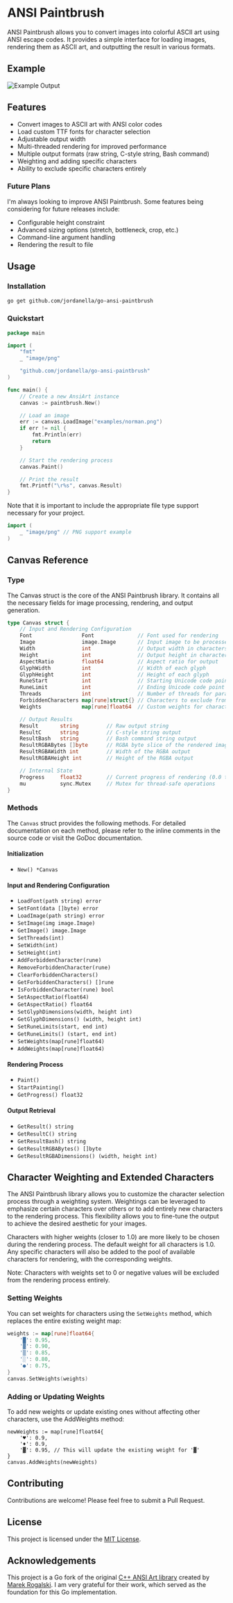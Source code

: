 # ANSI Paintbrush

ANSI Paintbrush allows you to convert images into colorful ASCII art using ANSI escape codes. It provides a simple interface for loading images, rendering them as ASCII art, and outputting the result in various formats.

## Example

![Example Output](docs/norman.png)

## Features

- Convert images to ASCII art with ANSI color codes
- Load custom TTF fonts for character selection
- Adjustable output width
- Multi-threaded rendering for improved performance
- Multiple output formats (raw string, C-style string, Bash command)
- Weighting and adding specific characters
- Ability to exclude specific characters entirely

### Future Plans

I'm always looking to improve ANSI Paintbrush. Some features being considering for future releases include:
- Configurable height constraint
- Advanced sizing options (stretch, bottleneck, crop, etc.)
- Command-line argument handling
- Rendering the result to file

## Usage

### Installation

```bash
go get github.com/jordanella/go-ansi-paintbrush
```

### Quickstart

```go
package main

import (
    "fmt"
	_ "image/png"

    "github.com/jordanella/go-ansi-paintbrush"
)

func main() {
    // Create a new AnsiArt instance
    canvas := paintbrush.New()

    // Load an image
    err := canvas.LoadImage("examples/norman.png")
	if err != nil {
		fmt.Println(err)
		return
	}

	// Start the rendering process
	canvas.Paint()

    // Print the result
    fmt.Printf("\r%s", canvas.Result)
}
```

Note that it is important to include the appropriate file type support necessary for your project.

```go
import (
    _ "image/png" // PNG support example
)
```

## Canvas Reference

### Type

The Canvas struct is the core of the ANSI Paintbrush library. It contains all the necessary fields for image processing, rendering, and output generation.

```go
type Canvas struct {
    // Input and Rendering Configuration
    Font                Font              // Font used for rendering
    Image               image.Image       // Input image to be processed
    Width               int               // Output width in characters
    Height              int               // Output height in characters
    AspectRatio         float64           // Aspect ratio for output
    GlyphWidth          int               // Width of each glyph
    GlyphHeight         int               // Height of each glyph
    RuneStart           int               // Starting Unicode code point for character selection
    RuneLimit           int               // Ending Unicode code point for character selection
    Threads             int               // Number of threads for parallel processing
    ForbiddenCharacters map[rune]struct{} // Characters to exclude from rendering
    Weights             map[rune]float64  // Custom weights for character selection

    // Output Results
    Result       string         // Raw output string
    ResultC      string         // C-style string output
    ResultBash   string         // Bash command string output
    ResultRGBABytes []byte      // RGBA byte slice of the rendered image
    ResultRGBAWidth int         // Width of the RGBA output
    ResultRGBAHeight int        // Height of the RGBA output

    // Internal State
    Progress     float32        // Current progress of rendering (0.0 to 1.0)
    mu           sync.Mutex     // Mutex for thread-safe operations
}
```

### Methods

The ```Canvas``` struct provides the following methods. For detailed documentation on each method, please refer to the inline comments in the source code or visit the GoDoc documentation.

#### Initialization

- `New() *Canvas`

#### Input and Rendering Configuration

- `LoadFont(path string) error`
- `SetFont(data []byte) error`
- `LoadImage(path string) error`
- `SetImage(img image.Image)`
- `GetImage() image.Image`
- `SetThreads(int)`
- `SetWidth(int)`
- `SetHeight(int)`
- `AddForbiddenCharacter(rune)`
- `RemoveForbiddenCharacter(rune)`
- `ClearForbiddenCharacters()`
- `GetForbiddenCharacters() []rune`
- `IsForbiddenCharacter(rune) bool`
- `SetAspectRatio(float64)`
- `GetAspectRatio() float64`
- `SetGlyphDimensions(width, height int)`
- `GetGlyphDimensions() (width, height int)`
- `SetRuneLimits(start, end int)`
- `GetRuneLimits() (start, end int)`
- `SetWeights(map[rune]float64)`
- `AddWeights(map[rune]float64)`

#### Rendering Process

- `Paint()`
- `StartPainting()`
- `GetProgress() float32`

#### Output Retrieval

- `GetResult() string`
- `GetResultC() string`
- `GetResultBash() string`
- `GetResultRGBABytes() []byte`
- `GetResultRGBADimensions() (width, height int)`

## Character Weighting and Extended Characters

The ANSI Paintbrush library allows you to customize the character selection process through a weighting system. Weightings can be leveraged to emphasize certain characters over others or to add entirely new characters to the rendering process. This flexibility allows you to fine-tune the output to achieve the desired aesthetic for your images.

Characters with higher weights (closer to 1.0) are more likely to be chosen during the rendering process. The default weight for all characters is 1.0. Any specific characters will also be added to the pool of available characters for rendering, with the corresponding weights.

Note: Characters with weights set to 0 or negative values will be excluded from the rendering process entirely.

### Setting Weights

You can set weights for characters using the `SetWeights` method, which replaces the entire existing weight map:

```go
weights := map[rune]float64{
    '█': 0.95,
    '▓': 0.90,
    '▒': 0.85,
    '░': 0.80,
    '●': 0.75,
}
canvas.SetWeights(weights)
```

### Adding or Updating Weights

To add new weights or update existing ones without affecting other characters, use the AddWeights method:

```
newWeights := map[rune]float64{
    '♥': 0.9,
    '♦': 0.9,
    '▓': 0.95, // This will update the existing weight for '▓'
}
canvas.AddWeights(newWeights)
```

## Contributing

Contributions are welcome! Please feel free to submit a Pull Request.

## License

This project is licensed under the [MIT License](LICENSE).

## Acknowledgements

This project is a Go fork of the original [C++ ANSI Art library](https://github.com/mafik/ansi-art) created by [Marek Rogalski](https://github.com/mafik). I am very grateful for their work, which served as the foundation for this Go implementation.
